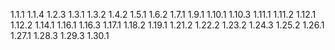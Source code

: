 1.1.1
1.1.4
1.2.3
1.3.1
1.3.2
1.4.2
1.5.1
1.6.2
1.7.1
1.9.1
1.10.1
1.10.3
1.11.1
1.11.2
1.12.1
1.12.2
1.14.1
1.16.1
1.16.3
1.17.1
1.18.2
1.19.1
1.21.2
1.22.2
1.23.2
1.24.3
1.25.2
1.26.1
1.27.1
1.28.3
1.29.3
1.30.1
